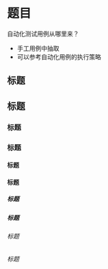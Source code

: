 # 题目

自动化测试用例从哪里来？

<!--sec data-title="点我看答案" ces-->

* 手工用例中抽取
* 可以参考自动化用例的执行策略

<!--endsec-->

## 标题

## 标题

### 标题

### 标题

#### 标题

#### 标题

##### 标题

##### 标题

###### 标题

###### 标题
